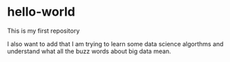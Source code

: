 # hello-world
This is my first repository

I also want to add that I am trying to learn some data science algorthms and understand what all the buzz words about big data mean.
